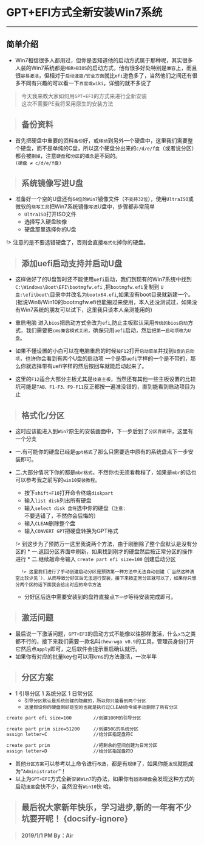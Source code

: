 # []()GPT+EFI方式全新安装Win7系统
---
## 简单介绍

* Win7相信很多人都用过，但你是否知道他的启动方式属于那种呢，其实很多人装的Win7系统都是`MBR+BIOS`的启动方式，他有很多好处特别是`兼容`上，而且很`容易激活`，但相对于`启动速度/安全方面`就比`efi`逊色多了，当然他们之间还有很多不同有兴趣的可以看一下`百度或wiki`，详细的就不多说了

>今天我来教大家如何用`GPT+EFI`的方式来进行全新安装  
这次不需要PE我将采用原生的安装方法

> ## 备份资料

* 首先把硬盘中重要的资料`备份`好，或`移动`到另外一个硬盘中，这里我们需要整个硬盘，而不是单纯的C盘，所以这个硬盘分出来的`c/d/e/f盘`（或者说分区）都会被`删掉`，注意`硬盘`和`分区`的`概念`是不同的。  
`(硬盘 ≠ c/d/e/f盘)`

> ## 系统镜像写进U盘

* 准备好一个空的U盘还有`64位的Win7`镜像文件（`不支持32位`），使用`UltraISO`或微软的`烧写工具`把Win7系统镜像`写进`U盘中，步骤都非常简单
    * `UltraISO`打开ISO文件
    * 选择写入硬盘映像
    * 硬盘那里选择你的U盘

!> 注意的是不要选错硬盘了，否则会直接`格式化`掉你的硬盘。

> ## 添加uefi启动支持并启动U盘

* 这样做好了的U盘暂时还不能使用`uefi`启动，我们到现有的Win7系统中找到`C:\Windows\Boot\EFI\bootmgfw.efi` ,把`bootmgfw.efi`复制到 `U盘:\efi\boot\`目录中并改名为`bootx64.efi`,如果没有boot目录就新建一个。
(据说Win8/Win10的bootmgfw.efi也能搬过来使用，本人还没测试过，如果没有Win7系统的朋友可以试下，这里我只谈本人亲测能用的)

* 重启电脑 进入`bios`把启动方式全改为`efi`,防止主板默认采用`传统的bios启动`方式，我们需要把`cms兼容模式关闭`，确保只用`uefi`启动，然后`把第一启动项改为U盘`。

* 如果不懂设置的小白可以在电脑重启的时候`按F12`打开`启动菜单`并找到`U盘的启动项`，也许你会看到有两个U盘的启动项 一个是带`uefi`字样的一个是不带的，那么你就选择带有uefi字样的然后按回车就能启动起来了。

* 这里的`F12`适合大部分主板尤其是`技嘉主板`，当然还有其他一些主板设置的比较坑可能是`TAB、F1-F3、F9-F11`反正都按一遍准没错的，直到能看到启动项目为止

> ## 格式化/分区

* 这时应该能进入到`Win7`原生的安装画面中，下一步后到了`分区界面`中，这里有一个分支
* 一.有可能你的硬盘已经是`gpt格式`了那么只需要选中原有的系统盘点下一步安装即可。
* 二.大部分情况下你的都是`mbr格式`，不然你也无须看教程了，如果是`mbr`的话也可以参考我之前写的`win10安装教程`。
    * 按下`shift+F10`打开命令终端`diskpart`
    * 输入`list disk`列出所有硬盘
    * 输入`select disk 盘符`选中你的硬盘（`注意:`不要选错了，不然你会后悔的）
    * 输入`CLEAN`删除整个盘
    * 输入`CONVERT GPT`把硬盘转换为GPT格式

    !> 到这步为了预防万一这里我说两个方法，由于刚删除了整个盘默认是没有分区的
        * 一.返回分区界面中刷新，如果找到刚才的硬盘然后按正常分区的操作进行
        * 二.继续敲命令输入 `create part efi size=100` 创建启动分区

        !> 这里我们进行了手动创建启动分区是预防第一种方法中无法自动创建（`当然这种清空比较少见`），从而导致分好区后无法进行安装，接下来按正常分区就可以了，如果你只想分两个区的话下面我会给出对应的命令方法
    
    * 分好区后选中需要安装到的盘符直接点`下一步`等待安装完成即可。

> ## 激活问题

* 最后说一下激活问题，`GPT+EFI`的启动方式不能像以往那样激活，什么`x马`之类都不行的，接下来我们需要一款名叫`chew-wga v0.9`的工具，管理员身份打开它然后点`apply`即可，之后软件会提示重启确认就行。
* 如果你有对应的批量key也可以用kms的方法激活，一次半年

> ## 分区方案

* 1 引导分区 1 系统分区 1 日常分区
    * `引导分区默认是系统创建的隐藏的，所以你只能看到两个分区`
    * `这里假设你的硬盘刚好是空的也就是执行过CLEAN命令或手动删除了所有分区`
    
```bat
create part efi size=100        //创建100M的引导分区

create part prim size=51200     //创建50G的系统分区
assign letter=C                 //给分区指定盘符C

create part prim                //把剩余的空间创建为日常分区
assign letter=D                 //给分区指定盘符D
```
* 其他`分区方案`可以参考以上命令进行`改造`，都是有`规律`了，如果你能`发现`就能成为“`Administrator`”！
* 以上为`GPT+EFI`方式全新`安装Win7`的办法，如果你有`固态硬盘`会发现这种方式的启动`速度`会快不少，虽然没有`Win10`快 哈。

> ## []()最后祝大家新年快乐，学习进步,新的一年有不少坑要开呢！ {docsify-ignore} 
 
> #### []()2019/1/1 PM By：Air